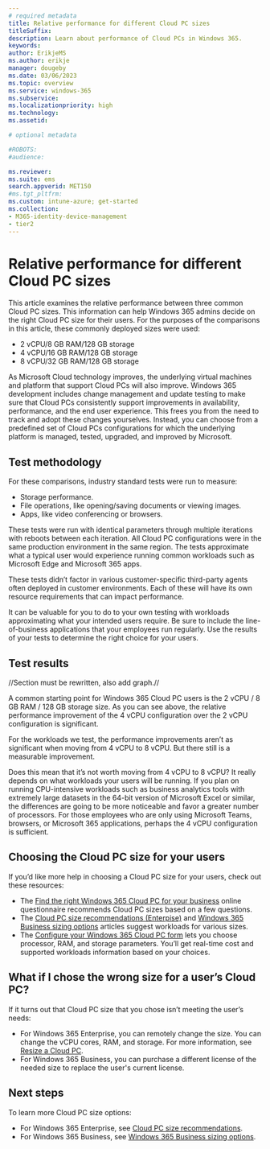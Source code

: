 ```yaml
---
# required metadata
title: Relative performance for different Cloud PC sizes
titleSuffix:
description: Learn about performance of Cloud PCs in Windows 365.
keywords:
author: ErikjeMS  
ms.author: erikje
manager: dougeby
ms.date: 03/06/2023
ms.topic: overview
ms.service: windows-365
ms.subservice:
ms.localizationpriority: high
ms.technology:
ms.assetid: 

# optional metadata

#ROBOTS:
#audience:

ms.reviewer: 
ms.suite: ems
search.appverid: MET150
#ms.tgt_pltfrm:
ms.custom: intune-azure; get-started
ms.collection:
- M365-identity-device-management
- tier2
---
```


# Relative performance for different Cloud PC sizes

This article examines the relative performance between three common Cloud PC sizes. This information can help Windows 365 admins decide on the right Cloud PC size for their users.
For the purposes of the comparisons in this article, these commonly deployed sizes were used:

- 2 vCPU/8 GB RAM/128 GB storage
- 4 vCPU/16 GB RAM/128 GB storage
- 8 vCPU/32 GB RAM/128 GB storage

As Microsoft Cloud technology improves, the underlying virtual machines and platform that support Cloud PCs will also improve. Windows 365 development includes change management and update testing to make sure that Cloud PCs consistently support improvements in availability, performance, and the end user experience. This frees you from the need to track and adopt these changes yourselves. Instead, you can choose from a predefined set of Cloud PCs configurations for which the underlying platform is managed, tested, upgraded, and improved by Microsoft.

## Test methodology

For these comparisons, industry standard tests were run to measure:

- Storage performance.
- File operations, like opening/saving documents or viewing images.
- Apps, like video conferencing or browsers.

These tests were run with identical parameters through multiple iterations with reboots between each iteration. All Cloud PC configurations were in the same production environment in the same region. The tests approximate what a typical user would experience running common workloads such as Microsoft Edge and Microsoft 365 apps.

These tests didn’t factor in various customer-specific third-party agents often deployed in customer environments. Each of these will have its own resource requirements that can impact performance.

It can be valuable for you to do to your own testing with workloads approximating what your intended users require. Be sure to include the line-of-business applications that your employees run regularly. Use the results of your tests to determine the right choice for your users.

## Test results

//Section must be rewritten, also add graph.//

A common starting point for Windows 365 Cloud PC users is the 2 vCPU / 8 GB RAM / 128 GB storage size. As you can see above, the relative performance improvement of the 4 vCPU configuration over the 2 vCPU configuration is significant.

For the workloads we test, the performance improvements aren’t as significant when moving from 4 vCPU to 8 vCPU. But there still is a measurable improvement.

Does this mean that it’s not worth moving from 4 vCPU to 8 vCPU?  It really depends on what workloads your users will be running. If you plan on running CPU-intensive workloads such as business analytics tools with extremely large datasets in the 64-bit version of Microsoft Excel or similar, the differences are going to be more noticeable and favor a greater number of processors. For those employees who are only using Microsoft Teams, browsers, or Microsoft 365 applications, perhaps the 4 vCPU configuration is sufficient.

## Choosing the Cloud PC size for your users

If you’d like more help in choosing a Cloud PC size for your users, check out these resources:

- The [Find the right Windows 365 Cloud PC for your business](https://www.microsoft.com/en-us/windows-365/cloud-pc-chooser?) online questionnaire recommends Cloud PC sizes based on a few questions.
- The [Cloud PC size recommendations (Enterpise)](enterprise/cloud-pc-size-recommendations.md) and [Windows 365 Business sizing options](business/windows-365-business-sizing.md) articles suggest workloads for various sizes.
- The [Configure your Windows 365 Cloud PC form](https://www.microsoft.com/en-us/windows-365/enterprise/configure?sku=CFQ7TTC0HHS9%2F0012) lets you choose processor, RAM, and storage parameters. You’ll get real-time cost and supported workloads information based on your choices.

## What if I chose the wrong size for a user’s Cloud PC?

If it turns out that Cloud PC size that you chose isn’t meeting the user’s needs:

- For Windows 365 Enterprise, you can remotely change the size. You can change the vCPU cores, RAM, and storage. For more information, see [Resize a Cloud PC](resize-cloud-pc.md).
- For Windows 365 Business, you can purchase a different license of the needed size to replace the user's current license.

## Next steps

To learn more Cloud PC size options:

- For Windows 365 Enterprise, see [Cloud PC size recommendations](enterprise/cloud-pc-size-recommendations.md).
- For Windows 365 Business, see [Windows 365 Business sizing options](business/windows-365-business-sizing.md).
